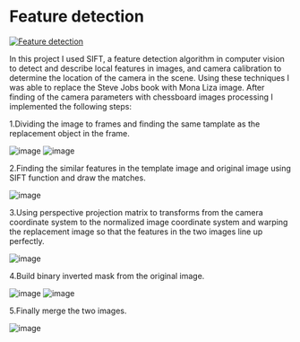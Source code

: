 # Feature detection

[![Feature detection](https://user-images.githubusercontent.com/50642442/134975500-c4aec6d5-d16c-4467-ab0c-e877c0f25f1d.png)](https://www.youtube.com/watch?v=2Z2LyaOJzBc "Feature detection")

In this project I used SIFT, a feature detection algorithm in computer vision to detect and describe local features in images, and camera calibration to determine the location of the camera in the scene.
Using these techniques I was able to replace the Steve Jobs book with Mona Liza image.
After finding of the camera parameters with chessboard images processing I implemented the following steps:

1.Dividing the image to frames and finding the same tamplate as the replacement object in the frame.

![image](https://user-images.githubusercontent.com/50642442/126384387-80805c42-43e2-4541-a94e-88cb38f8ee8e.png)   ![image](https://user-images.githubusercontent.com/50642442/126384719-74526a52-7671-4196-9a02-1ad0abb820e9.png)

2.Finding the similar features in the template image and original image using SIFT function and draw the matches.

![image](https://user-images.githubusercontent.com/50642442/126383165-42f9b902-721b-4001-a4fc-b53c2edb264f.png)

3.Using perspective projection matrix to transforms from the camera coordinate
system to the normalized image coordinate system and warping the replacement image so that the features in the two images line up perfectly.

![image](https://user-images.githubusercontent.com/50642442/126386437-24a09900-414b-44d1-a8f0-75f5d3f13ffa.png)

4.Build binary inverted mask from the original image.

![image](https://user-images.githubusercontent.com/50642442/126389210-06237775-e813-4c60-901b-afac3c0da2c4.png) ![image](https://user-images.githubusercontent.com/50642442/126389244-ca7880a0-9fbf-4c8e-925d-64d3b076835c.png)

5.Finally merge the two images.

![image](https://user-images.githubusercontent.com/50642442/126389379-9f107c49-802f-4611-acfb-122304528bbb.png)






